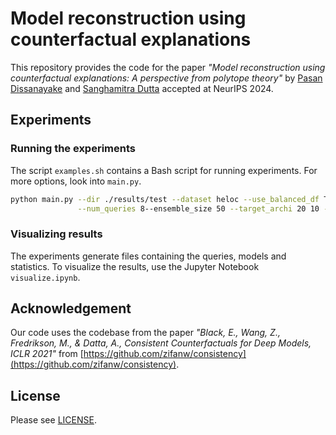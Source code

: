 # Model reconstruction using counterfactual explanations
This repository provides the code for the paper *"Model reconstruction using counterfactual explanations: A perspective from polytope theory"* by [Pasan Dissanayake](https://pasandissanayake.github.io/) and [Sanghamitra Dutta](https://sites.google.com/site/sanghamitraweb/) accepted at NeurIPS 2024.

## Experiments

### Running the experiments
The script `examples.sh` contains a Bash script for running experiments. For more options, look into `main.py`.
```bash
python main.py --dir ./results/test --dataset heloc --use_balanced_df True --query_size 50 --cfgenerator mccf \
               --num_queries 8--ensemble_size 50 --target_archi 20 10 --surr_archi 20 10
```

### Visualizing results
The experiments generate files containing the queries, models and statistics. To visualize the results, use the Jupyter Notebook `visualize.ipynb`.

## Acknowledgement
Our code uses the codebase from the paper *"Black, E., Wang, Z., Fredrikson, M., & Datta, A., Consistent Counterfactuals for Deep Models, ICLR 2021"* from [https://github.com/zifanw/consistency](https://github.com/zifanw/consistency).

## License
Please see [LICENSE](LICENSE).
